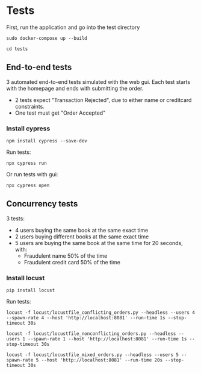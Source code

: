 # Tests

First, run the application and go into the test directory
```
sudo docker-compose up --build

cd tests
```

## End-to-end tests
3 automated end-to-end tests simulated with the web gui. 
Each test starts with the homepage and ends with submitting the order.
- 2 tests expect "Transaction Rejected", due to either name or creditcard constraints.
- One test must get "Order Accepted"


### Install cypress
```
npm install cypress --save-dev
```

Run tests:
```
npx cypress run
```

Or run tests with gui:
```
npx cypress open
```

## Concurrency tests
3 tests:
- 4 users buying the same book at the same exact time
- 2 users buying different books at the same exact time
- 5 users are buying the same book at the same time for 20 seconds, with:
  - Fraudulent name 50% of the time
  - Fraudulent credit card 50% of the time


### Install locust
```
pip install locust
```

Run tests:

```
locust -f locust/locustfile_conflicting_orders.py --headless --users 4 --spawn-rate 4 --host 'http://localhost:8081' --run-time 1s --stop-timeout 30s

locust -f locust/locustfile_nonconflicting_orders.py --headless --users 1 --spawn-rate 1 --host 'http://localhost:8081' --run-time 1s --stop-timeout 30s

locust -f locust/locustfile_mixed_orders.py --headless --users 5 --spawn-rate 5 --host 'http://localhost:8081' --run-time 20s --stop-timeout 30s
```
